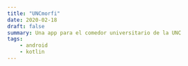 ```yaml
---
title: "UNCmorfi"
date: 2020-02-18
draft: false
summary: Una app para el comedor universitario de la UNC
tags:
    - android
    - kotlin
---
```



